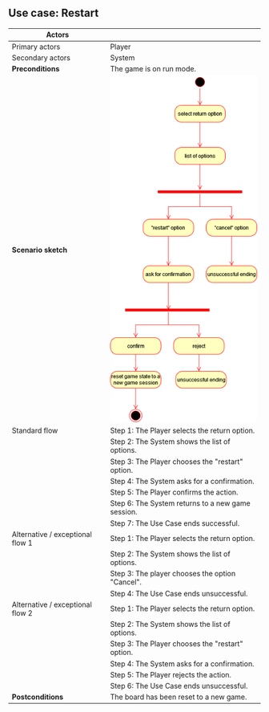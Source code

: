 ## Use case: Restart

| **Actors**                       |        |
| -------------------------------- | ------ |
| Primary actors                   | Player       |
| Secondary actors                 | System       |
| **Preconditions**                | The game is on run mode.   |
| **Scenario sketch**              | ![flow chart: restart](/Use%20Cases/imgs/reset.png)       |
| Standard flow                    | Step 1: The Player selects the return option. |
|                                  | Step 2: The System shows the list of options. |
|                                  | Step 3: The Player chooses the "restart" option. |
|                                  | Step 4: The System asks for a confirmation.  |
|                                  | Step 5: The Player confirms the action.  |
|                                  | Step 6: The System returns to a new game session.  |
|                                  | Step 7: The Use Case ends successful.  |
| Alternative / exceptional flow 1 | Step 1: The Player selects the return option. |
|                                  | Step 2: The System shows the list of options.   |
|                                  | Step 3: The player chooses the option "Cancel".   |
|                                  | Step 4: The Use Case ends unsuccessful.    |
| Alternative / exceptional flow 2 | Step 1: The Player selects the return option. |
|                                  | Step 2: The System shows the list of options.   |
|                                  | Step 3: The Player chooses the "restart" option.   |
|                                  | Step 4: The System asks for a confirmation.    |
|                                  | Step 5: The Player rejects the action.  |
|                                  | Step 6: The Use Case ends unsuccessful.    |
| **Postconditions**               | The board has been reset to a new game.    |
